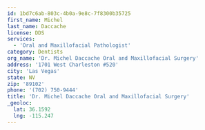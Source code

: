 ```yaml
---
id: 1bd7c6ab-803c-4b0a-9e8c-7f8300b35725
first_name: Michel
last_name: Daccache
license: DDS
services:
  - 'Oral and Maxillofacial Pathologist'
category: Dentists
org_name: 'Dr. Michel Daccache Oral and Maxillofacial Surgery'
address: '1701 West Charleston #520'
city: 'Las Vegas'
state: NV
zip: '89102'
phone: '(702) 750-9444'
title: 'Dr. Michel Daccache Oral and Maxillofacial Surgery'
_geoloc:
  lat: 36.1592
  lng: -115.247
---
```

